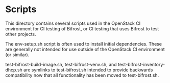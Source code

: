 Scripts
=======

This directory contains several scripts used in the OpenStack CI
environment for CI testing of Bifrost, or CI testing that uses Bifrost
to test other projects.

The env-setup.sh script is often used to install initial dependencies.
These are generally not intended for use outside of the OpenStack CI
environment (or similar).

test-bifrost-build-image.sh, test-bifrost-venv.sh, and
test-bifrost-inventory-dhcp.sh are symlinks to test-bifrost.sh
intended to provide backwards compatibility now that all functionality
has been moved to test-bifrost.sh.
